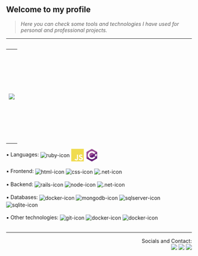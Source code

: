## Welcome to my profile 
>_Here you can check some tools and technologies I have used for personal and professional projects._
<hr>
<div>
  <table align="right"><tr><td valign="center" height="250px"><img align="center" src=https://github-readme-stats.vercel.app/api/top-langs/?username=mauroimamura&layout=compact&theme=merko /></td></tr></table>
</div>
<div>
  <div>
    ▪️ Languages:
    <img align="center" alt="ruby-icon" height="40" src="https://cdn.jsdelivr.net/gh/devicons/devicon/icons/ruby/ruby-plain-wordmark.svg" />
    <img align="center" alt="js-icon" height="35" src="https://raw.githubusercontent.com/devicons/devicon/master/icons/javascript/javascript-plain.svg"/>
    <img align="center" alt="csharp-icon" height="35" src="https://raw.githubusercontent.com/devicons/devicon/master/icons/csharp/csharp-original.svg"/>
  </div>
  <br/>
  <div>
    ▪️ Frontend:
    <img align="center" alt="html-icon" height="30" src="https://cdn.jsdelivr.net/gh/devicons/devicon/icons/html5/html5-plain-wordmark.svg" />
    <img align="center" alt="css-icon" height="30" src="https://cdn.jsdelivr.net/gh/devicons/devicon/icons/css3/css3-plain-wordmark.svg" />
    <img align="center" alt=".net-icon" height="35" src="https://cdn.jsdelivr.net/gh/devicons/devicon@latest/icons/alpinejs/alpinejs-original.svg" />
  </div>
  <br/>
  <div>
    ▪️ Backend:
    <img align="center" alt="rails-icon" height="50" src="https://cdn.jsdelivr.net/gh/devicons/devicon/icons/rails/rails-plain-wordmark.svg"/>
    <img align="center" alt="node-icon" height="55" src="https://cdn.jsdelivr.net/gh/devicons/devicon/icons/nodejs/nodejs-plain-wordmark.svg"/>
    <img align="center" alt=".net-icon" height="35" src="https://cdn.jsdelivr.net/gh/devicons/devicon/icons/dot-net/dot-net-plain-wordmark.svg"/>
  </div>
  <br/>
  <div>
    ▪️ Databases:
    <img align="center" alt="docker-icon" height="35" src="https://cdn.jsdelivr.net/gh/devicons/devicon@latest/icons/postgresql/postgresql-plain-wordmark.svg" />
    <img align="center" alt="mongodb-icon" height="40" src="https://cdn.jsdelivr.net/gh/devicons/devicon/icons/mongodb/mongodb-plain-wordmark.svg"/>
    <img align="center" alt="sqlserver-icon" height="40" src="https://silk.us/wp-content/uploads/2021/03/sql-server-logo-white.png"/>
    <img align="center" alt="sqlite-icon" height="55" src="https://cdn.jsdelivr.net/gh/devicons/devicon/icons/sqlite/sqlite-original-wordmark.svg"/>
  </div>
  <br/>
   <div>
    ▪️ Other technologies:
    <img align="center" alt="git-icon" height="30" src="https://cdn.jsdelivr.net/gh/devicons/devicon/icons/git/git-original.svg" />
    <img align="center" alt="docker-icon" height="35" src="https://cdn.jsdelivr.net/gh/devicons/devicon/icons/docker/docker-original-wordmark.svg" />
    <img align="center" alt="docker-icon" height="35" src="https://cdn.jsdelivr.net/gh/devicons/devicon@latest/icons/kubernetes/kubernetes-plain-wordmark.svg" />
  </div>
</div>
<br/>
<div>
  <hr>
</div>
<div align="right">
  Socials and Contact:<br/>
  <a href="https://www.linkedin.com/in/mauroimamura/?locale=en_US" target="_blank"><img height="35" src="https://cdn.jsdelivr.net/gh/devicons/devicon/icons/linkedin/linkedin-original.svg"/></a>
  <a href="https://www.mauroimamura.com.br" target="_blank"><img height="35" src="https://www.mauroimamura.com.br/favicon.ico"/></a>
  <a href="mailto:contato@mauroimamura.com.br" target="_blank"><img height="35" src="https://cdn-icons-png.freepik.com/128/552/552486.png"/></a>
</div>
